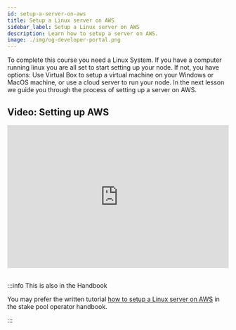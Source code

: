 ```yaml
---
id: setup-a-server-on-aws
title: Setup a Linux server on AWS
sidebar_label: Setup a Linux server on AWS
description: Learn how to setup a server on AWS.
image: ./img/og-developer-portal.png
--- 
```


To complete this course you need a Linux System. If you have a computer running linux you are all set to start setting up your node. If not, you have options: Use Virtual Box to setup a virtual machine on your Windows or MacOS machine, or use a cloud server to run your node. In the next lesson we guide you through the process of setting up a server on AWS.

## Video: Setting up AWS

<iframe width="100%" height="325" src="https://www.youtube.com/embed/6f1CQGTd4Lo" frameborder="0" allow="accelerometer; autoplay; clipboard-write; encrypted-media; gyroscope; picture-in-picture" allowfullscreen></iframe> 
<br/><br/>  


:::info This is also in the Handbook 

You may prefer the written tutorial [how to setup a Linux server on AWS](../handbook/setup-a-server-on-aws) in the stake pool operator handbook.

:::
